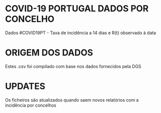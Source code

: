 # COVID-19 PORTUGAL DADOS POR CONCELHO
Dados #COVID19PT - Taxa de incidência a 14 dias e R(t) observado à data
# ORIGEM DOS DADOS
Estes .csv foi compilado com base nos dados fornecidos pela DGS
# UPDATES
Os ficheiros são atualizados quando saem novos relatórios com a incidência por concelhos
